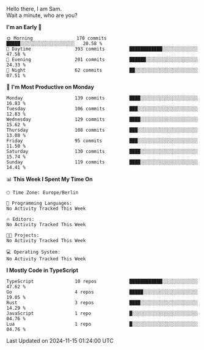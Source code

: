 Hello there, I am Sam.  
Wait a minute, who are you?
  
<!--START_SECTION:waka-->
**I'm an Early 🐤** 

```text
🌞 Morning                170 commits         █████░░░░░░░░░░░░░░░░░░░░   20.58 % 
🌆 Daytime                393 commits         ████████████░░░░░░░░░░░░░   47.58 % 
🌃 Evening                201 commits         ██████░░░░░░░░░░░░░░░░░░░   24.33 % 
🌙 Night                  62 commits          ██░░░░░░░░░░░░░░░░░░░░░░░   07.51 % 
```
📅 **I'm Most Productive on Monday** 

```text
Monday                   139 commits         ████░░░░░░░░░░░░░░░░░░░░░   16.83 % 
Tuesday                  106 commits         ███░░░░░░░░░░░░░░░░░░░░░░   12.83 % 
Wednesday                129 commits         ████░░░░░░░░░░░░░░░░░░░░░   15.62 % 
Thursday                 108 commits         ███░░░░░░░░░░░░░░░░░░░░░░   13.08 % 
Friday                   95 commits          ███░░░░░░░░░░░░░░░░░░░░░░   11.50 % 
Saturday                 130 commits         ████░░░░░░░░░░░░░░░░░░░░░   15.74 % 
Sunday                   119 commits         ████░░░░░░░░░░░░░░░░░░░░░   14.41 % 
```


📊 **This Week I Spent My Time On** 

```text
🕑︎ Time Zone: Europe/Berlin

💬 Programming Languages: 
No Activity Tracked This Week

🔥 Editors: 
No Activity Tracked This Week

🐱‍💻 Projects: 
No Activity Tracked This Week

💻 Operating System: 
No Activity Tracked This Week
```

**I Mostly Code in TypeScript** 

```text
TypeScript               10 repos            ████████████░░░░░░░░░░░░░   47.62 % 
Go                       4 repos             █████░░░░░░░░░░░░░░░░░░░░   19.05 % 
Rust                     3 repos             ████░░░░░░░░░░░░░░░░░░░░░   14.29 % 
JavaScript               1 repo              █░░░░░░░░░░░░░░░░░░░░░░░░   04.76 % 
Lua                      1 repo              █░░░░░░░░░░░░░░░░░░░░░░░░   04.76 % 
```




 Last Updated on 2024-11-15 01:24:00 UTC
<!--END_SECTION:waka-->
